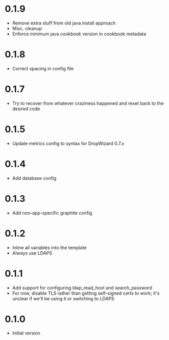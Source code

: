 # 0.1.9

* Remove extra stuff from old java install approach
* Misc. cleanup
* Enforce minimum java cookbook version in cookbook metadata

# 0.1.8

* Correct spacing in config file

# 0.1.7

* Try to recover from whatever craziness happened and reset back to the desired code

# 0.1.5

* Update metrics config to syntax for DropWizard 0.7.x

# 0.1.4

* Add database config

# 0.1.3

* Add non-app-specific graphite config

# 0.1.2

* Inline all variables into the template
* Always use LDAPS

# 0.1.1

* Add support for configuring ldap_read_host and search_password
* For now, disable TLS rather than getting self-signed certs to work; it's unclear if we'll be using it or switching to LDAPS

# 0.1.0

* Initial version
